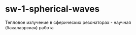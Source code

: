 # sw-1-spherical-waves
Тепловое излучение в сферических резонаторах - научная (бакалаврская) работа
